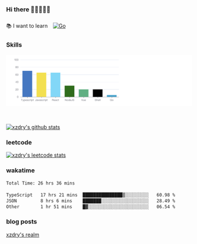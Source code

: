 ### Hi there 👋👋👋👋👋

 :books: I want to learn <a href="https://go.dev/" target="_blank"><img style="margin: 10px" src="https://profilinator.rishav.dev/skills-assets/go-original.svg" alt="Go" height="50" /></a>  

### Skills
![](img/2022-09-05-22-04-20.png)

<br />

[![xzdry's github stats](https://github-readme-stats.vercel.app/api?username=xzdry&count_private=true&show_icons=true&theme=vue)](https://github.com/xzdry)

### leetcode
[![xzdry's leetcode stats](https://leetcard.jacoblin.cool/xzdry-2?theme=light&font=Anek%20Kannada&site=cn)](https://leetcode.cn/u/xzdry-2/)

### wakatime
<!--START_SECTION:waka-->

```text
Total Time: 26 hrs 36 mins

TypeScript   17 hrs 21 mins  ███████████████▒░░░░░░░░░   60.98 %
JSON         8 hrs 6 mins    ███████░░░░░░░░░░░░░░░░░░   28.49 %
Other        1 hr 51 mins    █▓░░░░░░░░░░░░░░░░░░░░░░░   06.54 %
```

<!--END_SECTION:waka-->

### blog posts
[xzdry's realm](https://www.justdry.net/)
